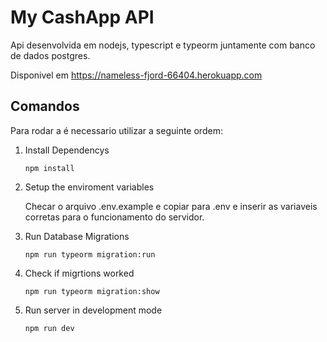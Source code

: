 # My CashApp API

Api desenvolvida em nodejs, typescript e typeorm juntamente com banco de dados postgres.

Disponivel em 
https://nameless-fjord-66404.herokuapp.com

## Comandos

Para rodar a é necessario utilizar a seguinte ordem:

1. Install Dependencys

   ```
   npm install
   ```

2. Setup the enviroment variables

   Checar o arquivo .env.example e copiar para .env e inserir as variaveis corretas para o funcionamento do servidor.

3. Run Database Migrations 

   ```
   npm run typeorm migration:run 
   ```

4. Check if migrtions worked 

   ```
   npm run typeorm migration:show 
   ```

5. Run server in development mode

   ```
   npm run dev
   ```

   


